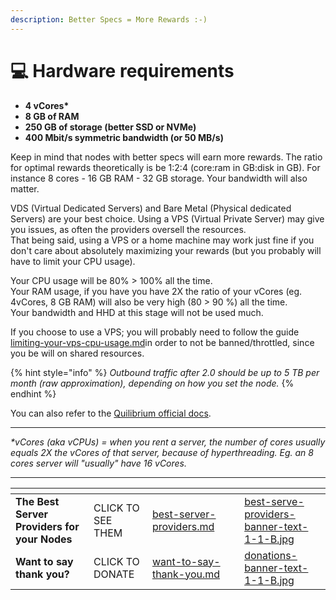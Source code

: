 ```yaml
---
description: Better Specs = More Rewards :-)
---
```


# 💻 Hardware requirements

* **4 vCores\***
* **8 GB of RAM**
* **250 GB of storage (better SSD or NVMe)**
* **400 Mbit/s symmetric bandwidth (or 50 MB/s)**

Keep in mind that nodes with better specs will earn more rewards. The ratio for optimal rewards theoretically is be 1:2:4 (core:ram in GB:disk in GB). For instance 8 cores - 16 GB RAM - 32 GB storage. Your bandwidth will also matter.

VDS (Virtual Dedicated Servers) and Bare Metal (Physical dedicated Servers) are your best choice. Using a VPS (Virtual Private Server) may give you issues, as often the providers oversell the resources.\
That being said, using a VPS or a home machine may work just fine if you don't care about absolutely maximizing your rewards (but you probably will have to limit your CPU usage).

Your CPU usage will be 80% > 100% all the time.\
Your RAM usage, if you have you have 2X the ratio of your vCores (eg. 4vCores, 8 GB RAM) will also be very high (80 > 90 %) all the time.\
Your bandwidth and HHD at this stage will not be used much.

If you choose to use a VPS; you will probably need to follow the guide  [limiting-your-vps-cpu-usage.md](tutorials/limiting-your-vps-cpu-usage.md "mention")in order to not be banned/throttled, since you be will on shared resources.

{% hint style="info" %}
_Outbound traffic after 2.0 should be up to 5 TB per month (raw approximation), depending on how you set the node._
{% endhint %}

You can also refer to the [Quilibrium official docs](https://quilibrium.com/docs/noderunning).

***

_\*vCores (aka vCPUs) = when you rent a server, the number of cores usually equals 2X the vCores of that server, because of hyperthreading. Eg. an 8 cores server will "usually" have 16 vCores._

***

<table data-card-size="large" data-column-title-hidden data-view="cards" data-full-width="false"><thead><tr><th></th><th></th><th data-hidden data-card-target data-type="content-ref"></th><th data-hidden></th><th data-hidden data-card-cover data-type="files"></th></tr></thead><tbody><tr><td><strong>The Best Server Providers for your Nodes</strong></td><td>CLICK TO SEE THEM</td><td><a href="best-server-providers.md">best-server-providers.md</a></td><td></td><td><a href=".gitbook/assets/best-serve-providers-banner-text-1-1-B.jpg">best-serve-providers-banner-text-1-1-B.jpg</a></td></tr><tr><td><strong>Want to say thank you?</strong></td><td>CLICK TO DONATE</td><td><a href="want-to-say-thank-you.md">want-to-say-thank-you.md</a></td><td></td><td><a href=".gitbook/assets/donations-banner-text-1-1-B.jpg">donations-banner-text-1-1-B.jpg</a></td></tr></tbody></table>
